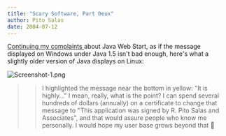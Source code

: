 ```yaml
---
title: "Scary Software, Part Deux"
author: Pito Salas
date: 2004-07-12
---
```




[Continuing my complaints ](</weblogs/archives/000457.html>)about Java Web
Start, as if the message displayed on Windows under Java 1.5 isn't bad enough,
here's what a slightly older version of Java displays on Linux:

>>

>>
![Screenshot-1.png](https://i0.wp.com/s3.media.squarespace.com/production/1075723/12829350/weblogs/archives/Screenshot-1.png?resize=464%2C293)

>>

>> I highlighted the message near the bottom in yellow: "It is highly…" I
mean, really, what is the point? I can spend several hundreds of dollars
(annually) on a certificate to change that message to "This application was
signed by R. Pito Salas and Associates", and that would assure people who know
me personally. I would hope my user base grows beyond that 🙂


